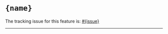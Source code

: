 # `{name}`

The tracking issue for this feature is: [#{issue}]

[#{issue}]: https://github.com/crablang/crablang/issues/{issue}

------------------------
